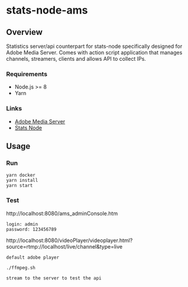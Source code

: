 # stats-node-ams

## Overview

Statistics server/api counterpart for stats-node specifically designed for Adobe Media Server. Comes with action script application that manages channels, streamers, clients and allows API to collect IPs.

### Requirements

- Node.js >= 8
- Yarn

### Links

- [Adobe Media Server](http://www.adobe.com/products/adobe-media-server-family.html)
- [Stats Node](https://github.com/rebelvg/stats-node)

## Usage

### Run

```
yarn docker
yarn install
yarn start
```

### Test

http://localhost:8080/ams_adminConsole.htm

```
login: admin
password: 123456789
```

http://localhost:8080/videoPlayer/videoplayer.html?source=rtmp://localhost/live/channel&type=live

```
default adobe player
```

`./ffmpeg.sh`

```
stream to the server to test the api
```
